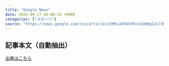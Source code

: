 ```yaml
---
title: "Google News"
date: 2025-09-27 08:00:19 +0900
categories: ["スポーツ"]
source: "https://news.google.com/rss/articles/CBMiiAFBVV95cUxQUWg1allSRmlZcFFHYThheVB1VGZnVDd6b2ZLbVNEWFhSMWNEemJvTkNTMy1UNTlscUJIYVlENTQ5WTRqZE9aTkI2N0hiSFZKUlZDS3Q0aWNKeTJMMFNQQm52MFk0QWdVeXRWMjBiLUVOcHFXM1ZRN25Wc2syXzdQRzVIMFowRTBG?oc=5"
---
```


## 記事本文（自動抽出）
<body class="y0K44d EA71Tc" id="readabilityBody"></body>

[出典はこちら](https://news.google.com/rss/articles/CBMiiAFBVV95cUxQUWg1allSRmlZcFFHYThheVB1VGZnVDd6b2ZLbVNEWFhSMWNEemJvTkNTMy1UNTlscUJIYVlENTQ5WTRqZE9aTkI2N0hiSFZKUlZDS3Q0aWNKeTJMMFNQQm52MFk0QWdVeXRWMjBiLUVOcHFXM1ZRN25Wc2syXzdQRzVIMFowRTBG?oc=5)
